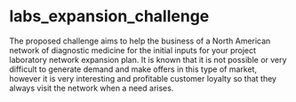 # labs_expansion_challenge
The proposed challenge aims to help the business of a North American network of diagnostic medicine for the initial inputs for your project laboratory network expansion plan. It is known that it is not possible or very difficult to generate demand and make offers in this type of market, however it is very interesting and profitable customer loyalty so that they always visit the network when a need arises.
